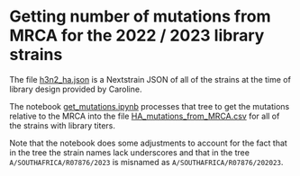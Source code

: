 # Getting number of mutations from MRCA for the 2022 / 2023 library strains

The file [h3n2_ha.json](h3n2_ha.json) is a Nextstrain JSON of all of the strains at the time of library design provided by Caroline.

The notebook [get_mutations.ipynb](get_mutations.ipynb) processes that tree to get the mutations relative to the MRCA into the file [HA_mutations_from_MRCA.csv](HA_mutations_from_MRCA.csv) for all of the strains with library titers.

Note that the notebook does some adjustments to account for the fact that in the tree the strain names lack underscores and that in the tree `A/SOUTHAFRICA/R07876/2023` is misnamed as `A/SOUTHAFRICA/R07876/202023`.
